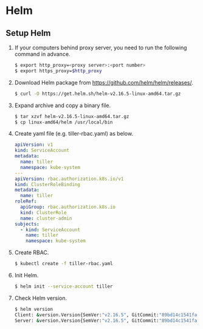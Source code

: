 # Helm

## Setup Helm
1. If your computers behind proxy server, you need to run the following command in advance.
   ```sh
   $ export http_proxy=<proxy server>:<port number>
   $ export https_proxy=$http_proxy
   ```
1. Download Helm package from https://github.com/helm/helm/releases/.
   ```sh
   $ curl -O https://get.helm.sh/helm-v2.16.5-linux-amd64.tar.gz
   ```
1. Expand archive and copy a binary file.
   ```sh
   $ tar xzvf helm-v2.16.5-linux-amd64.tar.gz
   $ cp linux-amd64/helm /usr/local/bin
   ```
1. Create yaml file (e.g. tiller-rbac.yaml) as below.
   ```yaml
   apiVersion: v1
   kind: ServiceAccount
   metadata:
     name: tiller
     namespace: kube-system
   ---
   apiVersion: rbac.authorization.k8s.io/v1
   kind: ClusterRoleBinding
   metadata:
     name: tiller
   roleRef:
     apiGroup: rbac.authorization.k8s.io
     kind: ClusterRole
     name: cluster-admin
   subjects:
     - kind: ServiceAccount
       name: tiller
       namespace: kube-system   
   ```
1. Create RBAC.
   ```sh
   $ kubectl create -f tiller-rbac.yaml
   ```
1. Init Helm.
   ```sh
   $ helm init --service-account tiller
   ```
1. Check Helm version.
   ```sh
   $ helm version
   Client: &version.Version{SemVer:"v2.16.5", GitCommit:"89bd14c1541fa93a09492010030fd3699ca65a97", GitTreeState:"clean"}
   Server: &version.Version{SemVer:"v2.16.5", GitCommit:"89bd14c1541fa93a09492010030fd3699ca65a97", GitTreeState:"clean"}   
   ```